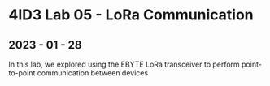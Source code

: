 <h1> 4ID3 Lab 05 - LoRa Communication</h1>
<h2>2023 - 01 - 28</h2>
In this lab, we explored using the EBYTE LoRa transceiver to
perform point-to-point communication between devices
